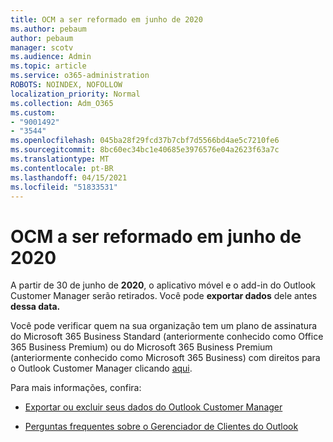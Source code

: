 ```yaml
---
title: OCM a ser reformado em junho de 2020
ms.author: pebaum
author: pebaum
manager: scotv
ms.audience: Admin
ms.topic: article
ms.service: o365-administration
ROBOTS: NOINDEX, NOFOLLOW
localization_priority: Normal
ms.collection: Adm_O365
ms.custom:
- "9001492"
- "3544"
ms.openlocfilehash: 045ba28f29fcd37b7cbf7d5566bd4ae5c7210fe6
ms.sourcegitcommit: 8bc60ec34bc1e40685e3976576e04a2623f63a7c
ms.translationtype: MT
ms.contentlocale: pt-BR
ms.lasthandoff: 04/15/2021
ms.locfileid: "51833531"
---
```

# <a name="ocm-to-be-retired-june-2020"></a>OCM a ser reformado em junho de 2020


A partir de 30 de junho de **2020**, o aplicativo móvel e o add-in do Outlook Customer Manager serão retirados. Você pode **exportar dados** dele antes **dessa data.**  

Você pode verificar quem na sua organização tem um plano de assinatura do Microsoft 365 Business Standard (anteriormente conhecido como Office 365 Business Premium) ou do Microsoft 365 Business Premium (anteriormente conhecido como Microsoft 365 Business) com direitos para o Outlook Customer Manager clicando [aqui](https://admin.microsoft.com/AdminPortal/Home?ref=/users).

Para mais informações, confira:

- [Exportar ou excluir seus dados do Outlook Customer Manager](https://support.office.com/article/1a421cb4-e8de-4b44-bfb8-710b92820439)

- [Perguntas frequentes sobre o Gerenciador de Clientes do Outlook](https://techcommunity.microsoft.com/t5/outlook-customer-manager/faq-frequently-asked-questions-about-outlook-customer-manager/m-p/29680)
